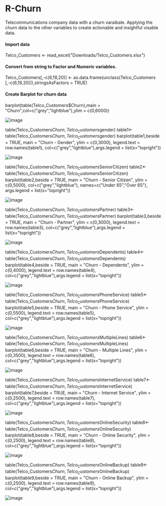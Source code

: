 # R-Churn
Telecommunications company data with a churn varaibale. Applying the churn data to the other variables to create actionable and insightful visable data.

#### Import data

Telco_Customers <- read_excel("Downloads/Telco_Customers.xlsx")

#### Convert from string to Factor and Numeric variables.

Telco_Customers[,-c(6,19,20)] <- as.data.frame(unclass(Telco_Customers
                [,-c(6,19,20)]),stringsAsFactors = TRUE)

#### Create Barplot for churn data

barplot(table(Telco_Customers$Churn),main = "Churn",col=c("grey","lightblue"),ylim = c(0,6000))

![image](https://user-images.githubusercontent.com/114650133/199350073-f18128d4-4d8f-460f-93e0-33130ff75d63.png)

table(Telco_Customers$Churn,Telco_Customers$gender)
table1<-table(Telco_Customers$Churn,Telco_Customers$gender)
barplot(table1,beside = TRUE, main = "Churn - Gender", ylim = c(0,3000),
        legend.text = row.names(table1),
        col=c("grey","lightblue"),args.legend = list(x="topright"))

![image](https://user-images.githubusercontent.com/114650133/199351017-47beec2a-8e95-4b84-bac2-5529ea604f77.png)

table(Telco_Customers$Churn,Telco_Customers$SeniorCitizen)
table2<-table(Telco_Customers$Churn,Telco_Customers$SeniorCitizen)
barplot(table2,beside = TRUE, main = "Churn - Senior Citizen", ylim = c(0,5000),
        col=c("grey","lightblue"), names=c("Under 65","Over 65"),
        args.legend = list(x="topright"))

![image](https://user-images.githubusercontent.com/114650133/199351145-5e8863de-82fe-484a-a767-228debe89368.png)

table(Telco_Customers$Churn,Telco_Customers$Partner)
table3<-table(Telco_Customers$Churn,Telco_Customers$Partner)
barplot(table3,beside = TRUE, main = "Churn - Partner", ylim = c(0,3000),
        legend.text = row.names(table3),
        col=c("grey","lightblue"),args.legend = list(x="topright"))               
              
![image](https://user-images.githubusercontent.com/114650133/199351371-0442e006-cd8c-4320-97ec-931005cce59b.png)

table(Telco_Customers$Churn,Telco_Customers$Dependents)
table4<-table(Telco_Customers$Churn,Telco_Customers$Dependents)
barplot(table4,beside = TRUE, main = "Churn - Dependents", ylim = c(0,4000),
        legend.text = row.names(table4),
        col=c("grey","lightblue"),args.legend = list(x="topright"))

![image](https://user-images.githubusercontent.com/114650133/199351485-c6a24935-fbb5-4b2f-a6be-53075256be35.png)

table(Telco_Customers$Churn,Telco_Customers$PhoneService)
table5<-table(Telco_Customers$Churn,Telco_Customers$PhoneService)
barplot(table5,beside = TRUE, main = "Churn - Phone Service", ylim = c(0,5500),
        legend.text = row.names(table5),
        col=c("grey","lightblue"),args.legend = list(x="topright"))

![image](https://user-images.githubusercontent.com/114650133/199351564-60e60a40-8672-49d3-98f6-31b7a790e6e5.png)

table(Telco_Customers$Churn,Telco_Customers$MultipleLines)
table6<-table(Telco_Customers$Churn,Telco_Customers$MultipleLines)
barplot(table6,beside = TRUE, main = "Churn - Multiple Lines", ylim = c(0,3500),
        legend.text = row.names(table6),
        col=c("grey","lightblue"),args.legend = list(x="topright"))

![image](https://user-images.githubusercontent.com/114650133/199351655-4a35446c-68c8-42ce-b3cf-045ede4cb47d.png)

table(Telco_Customers$Churn,Telco_Customers$InternetService)
table7<-table(Telco_Customers$Churn,Telco_Customers$InternetService)
barplot(table7,beside = TRUE, main = "Churn - Internet Service", ylim = c(0,2500),
        legend.text = row.names(table7),
        col=c("grey","lightblue"),args.legend = list(x="topright"))

![image](https://user-images.githubusercontent.com/114650133/199351744-3416e406-a3d0-4812-819c-59f1d487aacc.png)

table(Telco_Customers$Churn,Telco_Customers$OnlineSecurity)
table8<-table(Telco_Customers$Churn,Telco_Customers$OnlineSecurity)
barplot(table8,beside = TRUE, main = "Churn - Online Security", ylim = c(0,2500),
        legend.text = row.names(table8),
        col=c("grey","lightblue"),args.legend = list(x="topright"))

![image](https://user-images.githubusercontent.com/114650133/199351823-d46f1a89-138f-4c40-a399-183dca4ee802.png)

table(Telco_Customers$Churn,Telco_Customers$OnlineBackup)
table9<-table(Telco_Customers$Churn,Telco_Customers$OnlineBackup)
barplot(table9,beside = TRUE, main = "Churn - Online Backup", ylim = c(0,2500),
        legend.text = row.names(table9),
        col=c("grey","lightblue"),args.legend = list(x="topright"))

![image](https://user-images.githubusercontent.com/114650133/199351879-50fec7d5-2e48-4abe-8c9e-3dabf30074a4.png)

























